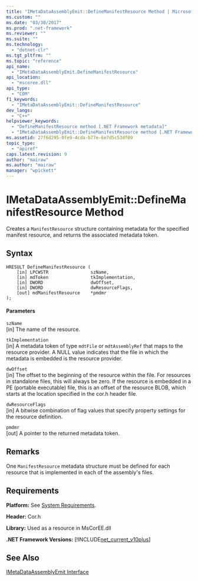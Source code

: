 ```yaml
---
title: "IMetaDataAssemblyEmit::DefineManifestResource Method | Microsoft Docs"
ms.custom: ""
ms.date: "03/30/2017"
ms.prod: ".net-framework"
ms.reviewer: ""
ms.suite: ""
ms.technology: 
  - "dotnet-clr"
ms.tgt_pltfrm: ""
ms.topic: "reference"
api_name: 
  - "IMetaDataAssemblyEmit.DefineManifestResource"
api_location: 
  - "mscoree.dll"
api_type: 
  - "COM"
f1_keywords: 
  - "IMetaDataAssemblyEmit::DefineManifestResource"
dev_langs: 
  - "C++"
helpviewer_keywords: 
  - "DefineManifestResource method [.NET Framework metadata]"
  - "IMetaDataAssemblyEmit::DefineManifestResource method [.NET Framework metadata]"
ms.assetid: 27f6d295-0fe9-4cda-b77e-6e7d5c53df09
topic_type: 
  - "apiref"
caps.latest.revision: 9
author: "mairaw"
ms.author: "mairaw"
manager: "wpickett"
---
```

# IMetaDataAssemblyEmit::DefineManifestResource Method
Creates a `ManifestResource` structure containing metadata for the specified manifest resource, and returns the associated metadata token.  
  
## Syntax  
  
```  
HRESULT DefineManifestResource (  
    [in] LPCWSTR                szName,   
    [in] mdToken                tkImplementation,   
    [in] DWORD                  dwOffset,   
    [in] DWORD                  dwResourceFlags,  
    [out] mdManifestResource    *pmdmr  
);  
```  
  
#### Parameters  
 `szName`  
 [in] The name of the resource.  
  
 `tkImplementation`  
 [in] A metadata token of type `mdtFile` or `mdtAssemblyRef` that maps to the resource provider. A NULL value indicates that the file in which the metadata is embedded is the resource provider.  
  
 `dwOffset`  
 [in] The offset to the beginning of the resource within the file. For resources in standalone files, this will always be zero. If the resource is embedded in a PE (portable executable) file, this is an offset of the resource BLOB, which starts at the location specified in the cor.h header file.  
  
 `dwResourceFlags`  
 [in] A bitwise combination of flag values that specify property settings for the resource definition.  
  
 `pmdmr`  
 [out] A pointer to the returned metadata token.  
  
## Remarks  
 One `ManifestResource` metadata structure must be defined for each resource that is implemented in each of the assembly's files.  
  
## Requirements  
 **Platform:** See [System Requirements](../../../../docs/framework/get-started/system-requirements.md).  
  
 **Header:** Cor.h  
  
 **Library:** Used as a resource in MsCorEE.dll  
  
 **.NET Framework Versions:** [!INCLUDE[net_current_v10plus](../../../../includes/net-current-v10plus-md.md)]  
  
## See Also  
 [IMetaDataAssemblyEmit Interface](../../../../docs/framework/unmanaged-api/metadata/imetadataassemblyemit-interface.md)